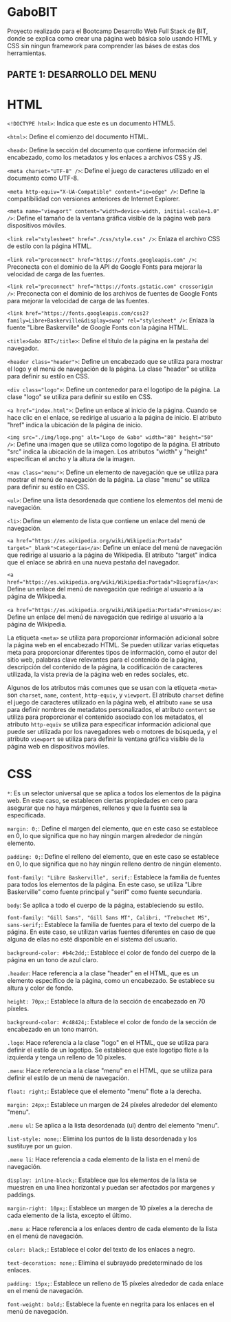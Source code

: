# GaboBIT
Proyecto realizado para el Bootcamp Desarrollo Web Full Stack de BIT, donde se explica como crear una página web básica solo usando HTML y CSS sin ningun framework para comprender las báses de estas dos herramientas.


## PARTE 1: DESARROLLO DEL MENU

# HTML

`<!DOCTYPE html>`: Indica que este es un documento HTML5.

`<html>`: Define el comienzo del documento HTML.

`<head>`: Define la sección del documento que contiene información del encabezado, como los metadatos y los enlaces a archivos CSS y JS.

`<meta charset="UTF-8" />`: Define el juego de caracteres utilizado en el documento como UTF-8.

`<meta http-equiv="X-UA-Compatible" content="ie=edge" />`: Define la compatibilidad con versiones anteriores de Internet Explorer.

`<meta name="viewport" content="width=device-width, initial-scale=1.0" />`: Define el tamaño de la ventana gráfica visible de la página web para dispositivos móviles.

`<link rel="stylesheet" href="./css/style.css" />`: Enlaza el archivo CSS de estilo con la página HTML.

`<link rel="preconnect" href="https://fonts.googleapis.com" />`: Preconecta con el dominio de la API de Google Fonts para mejorar la velocidad de carga de las fuentes.

 `<link rel="preconnect" href="https://fonts.gstatic.com" crossorigin />`: Preconecta con el dominio de los archivos de fuentes de Google Fonts para mejorar la velocidad de carga de las fuentes.

 `<link href="https://fonts.googleapis.com/css2?family=Libre+Baskerville&display=swap" rel="stylesheet" />`: Enlaza la fuente "Libre Baskerville" de Google Fonts con la página HTML.

`<title>Gabo BIT</title>`: Define el título de la página en la pestaña del navegador.

`<header class="header">`: Define un encabezado que se utiliza para mostrar el logo y el menú de navegación de la página. La clase "header" se utiliza para definir su estilo en CSS.

`<div class="logo">`: Define un contenedor para el logotipo de la página. La clase "logo" se utiliza para definir su estilo en CSS.

`<a href="index.html">`: Define un enlace al inicio de la página. Cuando se hace clic en el enlace, se redirige al usuario a la página de inicio. El atributo "href" indica la ubicación de la página de inicio.

`<img src="./img/logo.png" alt="Logo de Gabo" width="80" height="50" />`: Define una imagen que se utiliza como logotipo de la página. El atributo "src" indica la ubicación de la imagen. Los atributos "width" y "height" especifican el ancho y la altura de la imagen.

`<nav class="menu">`: Define un elemento de navegación que se utiliza para mostrar el menú de navegación de la página. La clase "menu" se utiliza para definir su estilo en CSS.

`<ul>`: Define una lista desordenada que contiene los elementos del menú de navegación.

`<li>`: Define un elemento de lista que contiene un enlace del menú de navegación.

`<a href="https://es.wikipedia.org/wiki/Wikipedia:Portada" target="_blank">Categorías</a>`: Define un enlace del menú de navegación que redirige al usuario a la página de Wikipedia. El atributo "target" indica que el enlace se abrirá en una nueva pestaña del navegador.

`<a href="https://es.wikipedia.org/wiki/Wikipedia:Portada">Biografía</a>`: Define un enlace del menú de navegación que redirige al usuario a la página de Wikipedia.

`<a href="https://es.wikipedia.org/wiki/Wikipedia:Portada">Premios</a>`: Define un enlace del menú de navegación que redirige al usuario a la página de Wikipedia.

La etiqueta `<meta>` se utiliza para proporcionar información adicional sobre la página web en el encabezado HTML. Se pueden utilizar varias etiquetas meta para proporcionar diferentes tipos de información, como el autor del sitio web, palabras clave relevantes para el contenido de la página, descripción del contenido de la página, la codificación de caracteres utilizada, la vista previa de la página web en redes sociales, etc.

Algunos de los atributos más comunes que se usan con la etiqueta `<meta>` son `charset`, `name`, `content`, `http-equiv`, y `viewport`. El atributo `charset` define el juego de caracteres utilizado en la página web, el atributo `name` se usa para definir nombres de metadatos personalizados, el atributo `content` se utiliza para proporcionar el contenido asociado con los metadatos, el atributo `http-equiv` se utiliza para especificar información adicional que puede ser utilizada por los navegadores web o motores de búsqueda, y el atributo `viewport` se utiliza para definir la ventana gráfica visible de la página web en dispositivos móviles.

  
  # CSS



`*`: Es un selector universal que se aplica a todos los elementos de la página web. En este caso, se establecen ciertas propiedades en cero para asegurar que no haya márgenes, rellenos y que la fuente sea la especificada.

`margin: 0;`: Define el margen del elemento, que en este caso se establece en 0, lo que significa que no hay ningún margen alrededor de ningún elemento.

`padding: 0;`: Define el relleno del elemento, que en este caso se establece en 0, lo que significa que no hay ningún relleno dentro de ningún elemento.

`font-family: "Libre Baskerville", serif;`: Establece la familia de fuentes para todos los elementos de la página. En este caso, se utiliza "Libre Baskerville" como fuente principal y "serif" como fuente secundaria.

`body`: Se aplica a todo el cuerpo de la página, estableciendo su estilo.

`font-family: "Gill Sans", "Gill Sans MT", Calibri, "Trebuchet MS", sans-serif;`: Establece la familia de fuentes para el texto del cuerpo de la página. En este caso, se utilizan varias fuentes diferentes en caso de que alguna de ellas no esté disponible en el sistema del usuario.

`background-color: #b4c2dd;`: Establece el color de fondo del cuerpo de la página en un tono de azul claro.

`.header`: Hace referencia a la clase "header" en el HTML, que es un elemento específico de la página, como un encabezado. Se establece su altura y color de fondo.

`height: 70px;`: Establece la altura de la sección de encabezado en 70 píxeles.

`background-color: #c48424;`: Establece el color de fondo de la sección de encabezado en un tono marrón.

`.logo`: Hace referencia a la clase "logo" en el HTML, que se utiliza para definir el estilo de un logotipo. Se establece que este logotipo flote a la izquierda y tenga un relleno de 10 píxeles.
  
`.menu`: Hace referencia a la clase "menu" en el HTML, que se utiliza para definir el estilo de un menú de navegación.

`float: right;`: Establece que el elemento "menu" flote a la derecha.

`margin: 24px;`: Establece un margen de 24 píxeles alrededor del elemento "menu".

`.menu ul`: Se aplica a la lista desordenada (ul) dentro del elemento "menu".

`list-style: none;`: Elimina los puntos de la lista desordenada y los sustituye por un guion.

`.menu li`: Hace referencia a cada elemento de la lista en el menú de navegación.

`display: inline-block;`: Establece que los elementos de la lista se muestren en una línea horizontal y puedan ser afectados por margenes y paddings.

`margin-right: 10px;`: Establece un margen de 10 píxeles a la derecha de cada elemento de la lista, excepto el último.

`.menu a`: Hace referencia a los enlaces dentro de cada elemento de la lista en el menú de navegación.

`color: black;`: Establece el color del texto de los enlaces a negro.

`text-decoration: none;`: Elimina el subrayado predeterminado de los enlaces.

`padding: 15px;`: Establece un relleno de 15 píxeles alrededor de cada enlace en el menú de navegación.

`font-weight: bold;`: Establece la fuente en negrita para los enlaces en el menú de navegación.


